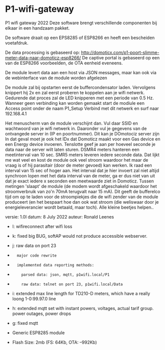 # P1-wifi-gateway
 
P1 wifi gateway 2022 
  Deze software brengt verschillende componenten bij elkaar in een handzaam pakket.
  
  De software draait op een EPS8285 of ESP8266 en heeft een bescheiden voetafdruk.
  
  De data processing is gebaseerd op: http://domoticx.com/p1-poort-slimme-meter-data-naar-domoticz-esp8266/
  De captive portal is gebaseerd op een van de ESP8266 voorbeelden, de OTA eenheid eveneens.
  
  De module levert data aan een host via JSON messages, maar kan ook via de webinterface van de module worden afgelezen
  
De module zal bij opstarten eerst de buffercondensator laden. 
Vervolgens knippert hij 2x en zal eerst proberen te koppelen aan je wifi netwerk. Gedurende dat proces zal de LED knipperen met een periode van 0.5 Hz.
Wanneer geen verbinding kan worden gemaakt start de modiule een Access point onder de naam P1_Setup
Verbind met dit netwerk en surf naar 192.168.4.1
 
Het menuscherm van de module verschijnt dan. Vul daar SSID en wachtwoord van je wifi netwerk in. 
Daaronder vul je gegevens van de ontvangede server in (IP en poortnummer). Dit kan je DOmotociz server zijn
In dat geval moet je ook het IDx dat Domoticz maakt voor een Gas device en een Energy device invoeren.
Tenslotte geef je aan per hoeveel seconde je data naar de server wilt laten sturen.
DSMR4 meters hanteren een meetinterval van 10 sec. SMR5 meters leveren iedere seconde data. Dat lijkt me wat veel en kost de module ook veel stroom waardoor het maar de vraag is of hij parasitair (door de meter gevoed) kan werken.
Ik raad een interval van 15 sec of hoger aan. Het interval dat je hier invoert zal niet altijd synchroon lopen met het data interval van de meter, ga er dus niet van uit dat je exact iedere x seconden een meetwaarde ziet in Domoticz. 
Tussen metingen 'slaapt' de module (de modem wordt afgeschakeld waardoor het stroomverbruik van zo'n 70mA terugvalt naar 15 mA). Dit geeft de bufferelco tijd om op te laden voor de stroompiekjes die de wifi zender van de module produceert (en het bespaart hoe dan ook wat stroom (die weliswaar door je energieleverancier wordt betaald, maar toch). Alle kleine beetjes helpen..
 
   
  versie: 1.0l 
  datum:  8 July 2022
  auteur: Ronald Leenes
  
*   l: wifireconnect after wifi loss
*   k: fixed big BUG, softAP would not produce accessible webserver.
*   j: raw data on port 23
*       major code rewrite
*       implemented data reporting methods: 
*         parsed data: json, mqtt, p1wifi.local/P1
*         raw data: telnet on port 23, p1wifi.local/Data
         
*   i:  extended max line length for TD210-D meters, which have a really loong 1-0:99.97.0 line
*   h:  extended mqtt set with instant powers, voltages, actual tarif group. power outages, power drops
*   g: fixed mqtt
   
*   Generic ESP8285 module 
*   Flash Size: 2mb (FS: 64Kb, OTA: –992Kb) 
